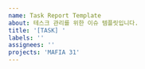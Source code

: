 ```yaml
---
name: Task Report Template
about: 테스크 관리를 위한 이슈 템플릿입니다.
title: '[TASK] '
labels: ''
assignees: ''
projects: 'MAFIA 31'
---
```

